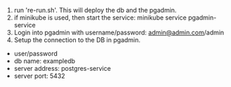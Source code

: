 1. run 're-run.sh'. This will deploy the db and the pgadmin.
2. if minikube is used, then start the service:
   minikube service pgadmin-service
3. Login into pgadmin with username/password: admin@admin.com/admin
4. Setup the connection to the DB in pgadmin.
  * user/password
  * db name: exampledb
  * server address: postgres-service
  * server port: 5432

